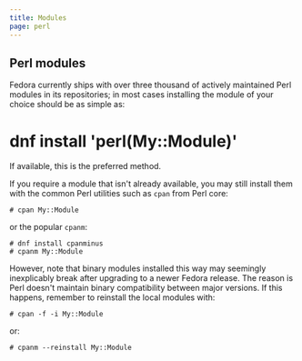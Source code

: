 ```yaml
---
title: Modules
page: perl
---
```


## Perl modules

Fedora currently ships with over three thousand of actively maintained Perl modules in its repositories; in most cases installing the module of your choice should be as simple as:

# dnf install 'perl(My::Module)'

If available, this is the preferred method.

If you require a module that isn't already available, you may still install them with the common Perl utilities such as `cpan` from Perl core:

```
# cpan My::Module
```

or the popular `cpanm`:

```
# dnf install cpanminus
# cpanm My::Module
```

However, note that binary modules installed this way may seemingly inexplicably break after upgrading to a newer Fedora release.  The reason is Perl doesn't maintain binary compatibility between major versions.  If this happens, remember to reinstall the local modules with:

```
# cpan -f -i My::Module
```

or:

```
# cpanm --reinstall My::Module
```
